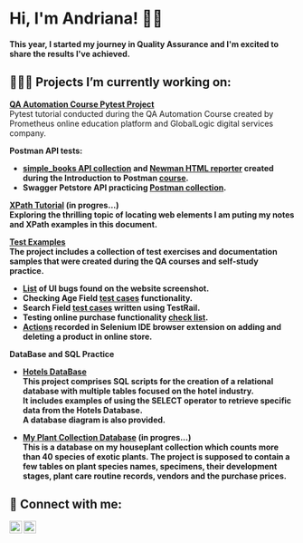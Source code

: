 <h1>Hi, I'm Andriana! 👋🏻</h1>
<h4>This year, I started my journey in Quality Assurance and I'm excited to share the results I've achieved.</h4>

<h2>👩🏼‍💻 Projects I’m currently working on:</h2>

<b>[QA Automation Course Pytest Project](https://github.com/ansyvan/pytest_tutorial)</b>
  <br/>Pytest tutorial conducted during the QA Automation Course created by Prometheus online education platform and GlobalLogic digital services company.

<b>Postman API tests:<b/>
  - [simple_books API collection](https://github.com/ansyvan/test-samples/blob/main/simple_books.postman_collection.json) and [Newman HTML reporter](https://github.com/ansyvan/test-samples/blob/main/simple_books-2023-11-30-13-46-09-262-0.html) created during the Introduction to Postman [course](https://github.com/vdespa/introduction-to-postman-course).
  - Swagger Petstore API practicing [Postman collection](https://github.com/ansyvan/test-samples/blob/main/Petstore.postman_collection.json).

<b>[XPath Tutorial](https://github.com/ansyvan/test-samples/blob/main/XPath_Tutorial.pdf)</b> (in progres...)
  <br/>Exploring the thrilling topic of locating web elements I am puting my notes and XPath examples in this document.

[Test Examples](https://github.com/ansyvan/manual-test-samples)
<br/>The project includes a collection of test exercises and documentation samples that were created during the QA courses and self-study practice.
  - [List](https://github.com/ansyvan/test-samples/blob/main/Multi-Dealer_Website_Testing.pdf) of UI bugs found on the website screenshot.
  - Checking Age Field [test cases](https://github.com/ansyvan/test-samples/blob/main/AgeField_Check_TestCases.pdf) functionality.
  - Search Field [test cases](https://github.com/ansyvan/test-samples/blob/main/SearchField_TestCases_TestRail.pdf) written using TestRail.
  - Testing online purchase functionality [check list](https://github.com/ansyvan/test-samples/blob/main/OnlinePurchase_CheckList.pdf).
  - [Actions](https://github.com/ansyvan/test-samples/blob/main/studyqa_selenium.side) recorded in Selenium IDE browser extension on adding and deleting a product in online store.

<b>DataBase and SQL Practice</b>
  - [Hotels DataBase](https://github.com/ansyvan/SQL_Practice/tree/main/HotelsDB) 
  <br/>This project comprises SQL scripts for the creation of a relational database with multiple tables focused on the hotel industry.
<br/>It includes examples of using the SELECT operator to retrieve specific data from the Hotels Database.
  <br/>A database diagram is also provided.

  - [My Plant Collection Database](https://github.com/ansyvan/plant_collection_database/tree/main) (in progres...)
  <br/>This is a database on my houseplant collection which counts more than 40 species of exotic plants. The project is supposed to contain a few tables on plant species names, specimens, their development stages, plant care routine records, vendors and the purchase prices.
 



<h2> 🤳 Connect with me:</h2>

[<img align="left" alt="Andriana Syvanych | LinkedIn" width="22px" src="https://cdn.jsdelivr.net/npm/simple-icons@v3/icons/linkedin.svg" />][linkedin]
[<img align="left" alt="Andriana Syvanych | Instagram" width="22px" src="https://cdn.jsdelivr.net/npm/simple-icons@v3/icons/instagram.svg" />][instagram]

[instagram]: https://www.instagram.com/andriana.syvan/
[linkedin]: https://www.linkedin.com/in/andriana-syvanych-9744b926a/

<!--
**joshmadakor1/joshmadakor1** is a ✨ _special_ ✨ repository because its `README.md` (this file) appears on your GitHub profile.

Here are some ideas to get you started:

- 🔭 I’m currently working on ...
- 🌱 I’m currently learning ...
- 👯 I’m looking to collaborate on ...
- 🤔 I’m looking for help with ...
- 💬 Ask me about ...
- 📫 How to reach me: ...
- 😄 Pronouns: ...
- ⚡ Fun fact: ...
-->
